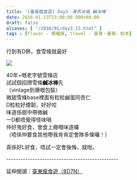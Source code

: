 ```yaml
---
title: '[臺東瘋食遊] Day3：津芳冰城 鹹冰棒'
date: 2016-01-13T13:00:00.000+08:00
draft: false
aliases: [ "/2016/01/day3_13.html" ]
tags : [flavor - 螞蟻族, travel - 臺灣・臺東、知本]
---
```


行到有D熱，食雪條就最好  

[![](https://c1.staticflickr.com/9/8552/29791179765_0d0529ac67_z.jpg)](https://c1.staticflickr.com/9/8552/29791179765_0d0529ac67_z.jpg)

40年+嘅老字號雪條店  
試試個招牌雪條**鹹冰棒**先  
（vintage到爆嘅包裝）  
微甜雪條base裡面有粒粒鹹蛋同杏仁  
D粒粒好煙韌，好好咬  
味道係甜中帶微鹹  
一D都唔覺得怪味喎  
仲好鬼好食，會食上癮嘅味道囉  
（唔係仲要食其他嘢我肯肯定會隊多條囉！）  
  
真係好L好食，唔試一定會後悔，就咁。  
  
\-----------------------------------------------  
  
延伸閱讀：[臺東瘋食遊（8D7N）](http://www.hidie.net/2016/03/8d7n.html)